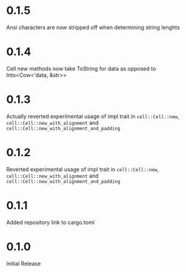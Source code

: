 # 0.1.5

Ansi characters are now stripped off when determining string lenghts

# 0.1.4

Cell new methods now take ToString for data as opposed to Into<Cow<'data, &str>>

# 0.1.3

Actually reverted experimental usage of impl trait in `cell::Cell::new`, `cell::Cell::new_with_alignment` and `cell::Cell::new_with_alignment_and_padding` 

# 0.1.2

Reverted experimental usage of impl trait in `cell::Cell::new`, `cell::Cell::new_with_alignment` and `cell::Cell::new_with_alignment_and_padding` 

# 0.1.1

Added repository link to cargo.toml

# 0.1.0

Initial Release